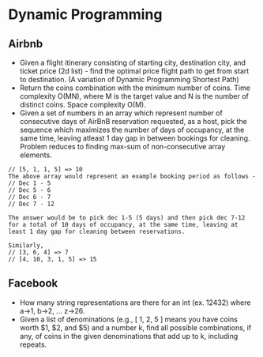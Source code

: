 Dynamic Programming
==

## Airbnb

- Given a flight itinerary consisting of starting city, destination city, and ticket price (2d list) - find the optimal price flight path to get from start to destination. (A variation of Dynamic Programming Shortest Path)
- Return the coins combination with the minimum number of coins. Time complexity O(MN), where M is the target value and N is the number of distinct coins. Space complexity O(M).
- Given a set of numbers in an array which represent number of consecutive days of AirBnB reservation requested, as a host, pick the sequence which maximizes the number of days of occupancy, at the same time, leaving atleast 1 day gap in between bookings for cleaning. Problem reduces to finding max-sum of non-consecutive array elements.

~~~
// [5, 1, 1, 5] => 10
The above array would represent an example booking period as follows -
// Dec 1 - 5
// Dec 5 - 6
// Dec 6 - 7
// Dec 7 - 12

The answer would be to pick dec 1-5 (5 days) and then pick dec 7-12 for a total of 10 days of occupancy, at the same time, leaving at least 1 day gap for cleaning between reservations.

Similarly,
// [3, 6, 4] => 7
// [4, 10, 3, 1, 5] => 15
~~~

## Facebook

- How many string representations are there for an int (ex. 12432) where a->1, b->2, ... z->26.
- Given a list of denominations (e.g., [ 1, 2, 5 ] means you have coins worth $1, $2, and $5) and a number k, find all possible combinations, if any, of coins in the given denominations that add up to k, including repeats.
